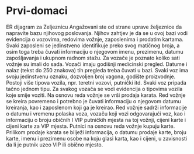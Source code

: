 # Prvi-domaci

ER dijagram za Zeljeznicu
Angažovani ste od strane uprave željeznice da napravite bazu njihovog poslovanja. Njihov zahtjev je da
se u ovoj bazi vodi evidencija o vozovima, redovima vožnje, zaposlenima i prodatim kartama. Svaki
zaposleni se jedinstveno identifikuje preko svog matičnog broja, a osim toga treba čuvati informaciju o
njegovom imenu, prezimenu, datumu zapošljavanja i ukupnom radnom stažu. Za vozače je poznato
koliko sati vožnje su imali do sada. Vozači imaju godišnji medicinski pregled. Datume i nalaz (tekst do
250 znakova) tih pregleda treba čuvati u bazi. Svaki voz ima svoju jedinstvenu oznaku, dozvoljen broj
vagona, godište proizvodnje. Postoji više tipova vozila, npr. teretni vozovi, putnički itd. Svaki voz pripada
tačno jednom tipu. Za svakog vozača se vodi evidencija o tipovima vozila koje smije voziti. Na osnovu
reda vožnje se vrši prodaja karata. Red vožnje se kreira povremeno i potrebno je čuvati informaciju o
njegovom datumu kreiranja, kao i zaposlenom koji ga je kreirao. Red vožnje sadrži informacije o datumu
i vremenu polaska voza, vozaču koji vozi odgovarajući voz, kao i informaciju o broju običnih I VIP
putničkih mjesta na toj vožnji, cijeni karte i cijeni karte za VIP mjesta. Putnici na osnovu reda vožnje
kupuju karte. Prilikom prodaje karata se bilježi informacija, o datumu prodaje karte, broju karte, imenu i
prezimenu osobe na koju glasi karta, kao i cijeni, u zavisnosti da li je putnik uzeo VIP ili obično mjesto.
